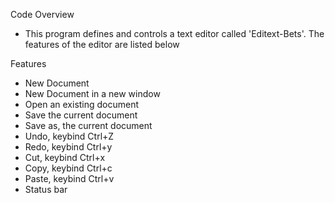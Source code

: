 Code Overview
+ This program defines and controls a text editor called 'Editext-Bets'. The features of the editor are listed below

Features
+ New Document
+ New Document in a new window
+ Open an existing document
+ Save the current document
+ Save as, the current document
+ Undo, keybind Ctrl+Z
+ Redo, keybind Ctrl+y
+ Cut, keybind Ctrl+x
+ Copy, keybind Ctrl+c
+ Paste, keybind Ctrl+v
+ Status bar
